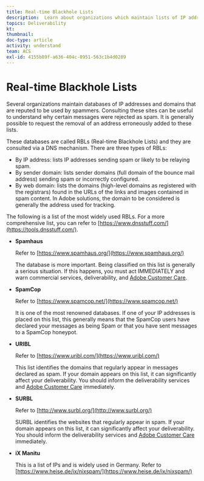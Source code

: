 ```yaml
---
title: Real-time Blackhole Lists
description:  Learn about organizations which maintain lists of IP addresses and domains likely to be used by spammers.
topics: Deliverability
kt: 
thumbnail: 
doc-type: article
activity: understand
team: ACS
exl-id: 4155b89f-a636-404c-8951-563c1b4d0289
---
```

# Real-time Blackhole Lists

Several organizations maintain databases of IP addresses and domains that are reputed to be used by spammers. Consulting these sites can be useful to understand why certain messages were rejected as spam. It is generally possible to request the removal of an address erroneously added to these lists.

These databases are called RBLs (Real-time Blackhole Lists) and they are consulted via a DNS mechanism. There are three types of RBLs:

* By IP address: lists IP addresses sending spam or likely to be relaying spam.
* By sender domain: lists sender domains (full domain of the bounce mail address) sending spam or incorrectly configured.
* By web domain: lists the domains (high-level domains as registered with the registrars) found in the URLs of the links and images contained in spam content. In Adobe solutions, the domain to be considered is generally the address used for tracking.

The following is a list of the most widely used RBLs. For a more comprehensive list, you can refer to [https://www.dnsstuff.com/](https://tools.dnsstuff.com/).

* **Spamhaus**

  Refer to [https://www.spamhaus.org/](https://www.spamhaus.org/)

  The database is more important. Being classified on this list is generally a serious situation. If this happens, you must act IMMEDIATELY and warn commercial services, deliverability, and [Adobe Customer Care](https://helpx.adobe.com/enterprise/admin-guide.html/enterprise/using/support-for-experience-cloud.ug.html).

* **SpamCop**

  Refer to [https://www.spamcop.net/](https://www.spamcop.net/)

  It is one of the most renowned databases. If one of your IP addresses is placed on this list, this generally means that the SpamCop users have declared your messages as being Spam or that you have sent messages to a SpamCop honeypot.
    
* **URIBL**

  Refer to [https://www.uribl.com/](https://www.uribl.com/)

  This list identifies the domains that regularly appear in messages declared as spam. If your domain appears on this list, it can significantly affect your deliverability. You should inform the deliverability services and [Adobe Customer Care](https://helpx.adobe.com/enterprise/admin-guide.html/enterprise/using/support-for-experience-cloud.ug.html) immediately.

* **SURBL**

  Refer to [http://www.surbl.org/](http://www.surbl.org/)

  SURBL identifies the websites that regularly appear in spam. If your domain appears on this list, it can significantly affect your deliverability. You should inform the deliverability services and [Adobe Customer Care](https://helpx.adobe.com/enterprise/admin-guide.html/enterprise/using/support-for-experience-cloud.ug.html) immediately.

* **iX Manitu**

  This is a list of IPs and is widely used in Germany. Refer to [https://www.heise.de/ix/nixspam/](https://www.heise.de/ix/nixspam/)

<!--* SORBS

  [https://www.nl.sorbs.net](https://www.nl.sorbs.net) compiles a list of IP addresses that are reputed to be dynamic IP address (i.e. attributed temporarily to ISP subscribers) or "open relay" addresses. Certain domains check whether the IP address of a sender is not listed on this site before accepting email. Checking the IP addresses on this site can prove useful.-->
